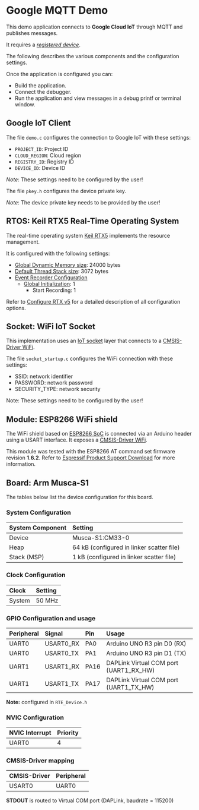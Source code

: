 Google MQTT Demo
================

This demo application connects to **Google Cloud IoT** through MQTT and publishes messages.

It requires a [*registered device*](https://github.com/MDK-Packs/Documentation/blob/master/Google_Cloud/README.md).

The following describes the various components and the configuration settings.

Once the application is configured you can:
- Build the application.
- Connect the debugger.
- Run the application and view messages in a debug printf or terminal window.

Google IoT Client
-----------------
The file `demo.c` configures the connection to Google IoT with these settings:
- `PROJECT_ID`: Project ID
- `CLOUD_REGION`: Cloud region
- `REGISTRY_ID`: Registry ID
- `DEVICE_ID`: Device ID

*Note*: These settings need to be configured by the user!

The file `pkey.h` configures the device private key.

*Note*: The device private key needs to be provided by the user!

RTOS: Keil RTX5 Real-Time Operating System
------------------------------------------

The real-time operating system [Keil RTX5](https://arm-software.github.io/CMSIS_5/RTOS2/html/rtx5_impl.html) implements the resource management. 

It is configured with the following settings:

- [Global Dynamic Memory size](https://arm-software.github.io/CMSIS_5/RTOS2/html/config_rtx5.html#systemConfig): 24000 bytes
- [Default Thread Stack size](https://arm-software.github.io/CMSIS_5/RTOS2/html/config_rtx5.html#threadConfig): 3072 bytes
- [Event Recorder Configuration](https://arm-software.github.io/CMSIS_5/RTOS2/html/config_rtx5.html#evtrecConfig)
  - [Global Initialization](https://arm-software.github.io/CMSIS_5/RTOS2/html/config_rtx5.html#evtrecConfigGlobIni): 1
    - Start Recording: 1

Refer to [Configure RTX v5](https://arm-software.github.io/CMSIS_5/RTOS2/html/config_rtx5.html) for a detailed description of all configuration options.

Socket: WiFi IoT Socket
-----------------------
This implementation uses an [IoT socket](https://mdk-packs.github.io/IoT_Socket/html/index.html) layer that connects to a 
[CMSIS-Driver WiFi](https://arm-software.github.io/CMSIS_5/Driver/html/index.html).

The file `socket_startup.c` configures the WiFi connection with these settings:
 - SSID:          network identifier
 - PASSWORD:      network password
 - SECURITY_TYPE: network security

Note: These settings need to be configured by the user!

Module: ESP8266 WiFi shield
---------------------------

The WiFi shield based on [ESP8266 SoC](https://www.espressif.com/en/products/socs/esp8266) is connected via an Arduino
header using a USART interface. It exposes a
[CMSIS-Driver WiFi](https://arm-software.github.io/CMSIS_5/Driver/html/group__wifi__interface__gr.html).

This module was tested with the ESP8266 AT command set firmware revision **1.6.2**. Refer to 
[Espressif Product Support Download](https://www.espressif.com/en/support/download/all) for more information.

Board: Arm Musca-S1
-------------------

The tables below list the device configuration for this board.

### System Configuration

| System Component        | Setting
|:------------------------|:----------------------------------------
| Device                  | Musca-S1:CM33-0
| Heap                    | 64 kB (configured in linker scatter file)
| Stack (MSP)             | 1 kB (configured in linker scatter file)

### Clock Configuration

| Clock                   | Setting
|:------------------------|:----------------------------------------
| System                  | 50 MHz

### GPIO Configuration and usage

| Peripheral              | Signal          | Pin   | Usage
|:------------------------|:----------------|:------|:-----
| UART0                   | USART0_RX       | PA0   | Arduino UNO R3 pin D0 (RX)
| UART0                   | USART0_TX       | PA1   | Arduino UNO R3 pin D1 (TX)
| UART1                   | USART1_RX       | PA16  | DAPLink Virtual COM port (UART1_RX_HW)
| UART1                   | USART1_TX       | PA17  | DAPLink Virtual COM port (UART1_TX_HW)

**Note:** configured in `RTE_Device.h`

### NVIC Configuration

| NVIC Interrupt      | Priority
|:--------------------|:--------
| UART0               | 4

### CMSIS-Driver mapping

| CMSIS-Driver | Peripheral
|:-------------|:----------
| USART0       | UART0

**STDOUT** is routed to Virtual COM port (DAPLink, baudrate = 115200)
